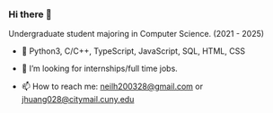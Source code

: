 ### Hi there 👋

<!--
**NightFall28/NightFall28** is a ✨ _special_ ✨ repository because its `README.md` (this file) appears on your GitHub profile.

Here are some ideas to get you started:

- 🔭 I’m currently working on ...
- 🌱 I’m currently learning ...
- 👯 I’m looking to collaborate on ...
- 🤔 I’m looking for help with ...
- 💬 Ask me about ...
- 📫 How to reach me: ...
- 😄 Pronouns: ...
- ⚡ Fun fact: ...
--> 
Undergraduate student majoring in Computer Science. (2021 - 2025)

- 🔭 Python3, C/C++, TypeScript, JavaScript, SQL, HTML, CSS

- 💬 I’m looking for internships/full time jobs.

- 📫 How to reach me: neilh200328@gmail.com or jhuang028@citymail.cuny.edu
